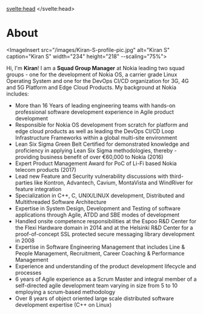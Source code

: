 <svelte:head>
	<title>About</title>
	<meta name="description" content="Home Page of Kiran S, Group Software Engineering Manager" />
</svelte:head>

<script>
	import ImageInsert from '$lib/components/ImageInsert.svelte';
</script>
# About

<ImageInsert src="/images/Kiran-S-profile-pic.jpg" alt="Kiran S" caption="Kiran S" width="234" height="218" --scaling="75%">
</ImageInsert>

Hi, I'm **Kiran**! I am a **Squad Group Manager** at Nokia leading two squad groups - one for the development of Nokia OS, a carrier grade Linux Operating System and one for the DevOps CI/CD organization for 3G, 4G and 5G Platform and Edge Cloud Products. My background at Nokia includes: 

- More than 16 Years of leading engineering teams with hands-on professional software development experience in Agile product development
- Responsible for Nokia OS development from scratch for platform and edge cloud products as well as leading the DevOps CI/CD Loop Infrastructure Frameworks within a global multi-site environment
- Lean Six Sigma Green Belt Certified for demonstrated knowledge and proficiency in applying Lean Six Sigma methodologies, thereby - providing business benefit of over €60,000 to Nokia (2016)
- Expert Product Management Award for PoC of Li-Fi based Nokia telecom products (2017)
- Lead new Feature and Security vulnerability discussions with third-parties like Kontron, Advantech, Cavium, MontaVista and WindRiver for feature integration
- Specialization in C++, C, UNIX/LINUX development, Distributed and Multithreaded Software Architecture
- Expertise in System Design, Development and Testing of software applications through Agile, ATDD and SBE modes of development
- Handled onsite competence responsibilities at the Espoo R&D Center for the Flexi Hardware domain in 2014 and at the Helsinki R&D Center for a proof-of-concept SSL protected secure messaging library development in 2008
- Expertise in Software Engineering Management that includes Line & People Management, Recruitment, Career Coaching & Performance Management
- Experience and understanding of the product development lifecycle and processes
- 6 years of Agile experience as a Scrum Master and integral member of a self-directed agile development team varying in size from 5 to 10 employing a scrum-based methodology
- Over 8 years of object oriented large scale distributed software development expertise (C++ on Linux)